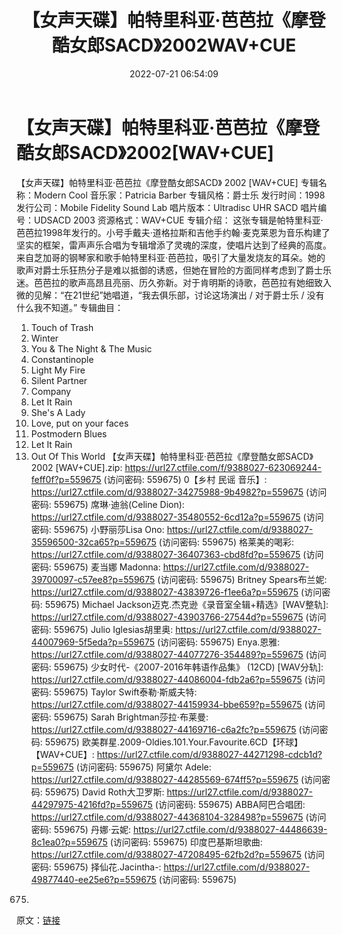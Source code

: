 ﻿---
title: 【女声天碟】帕特里科亚·芭芭拉《摩登酷女郎SACD》2002WAV+CUE
date: 2022-07-21 06:54:09
categories: 外语音乐
tags: 外语音乐
---
# 【女声天碟】帕特里科亚·芭芭拉《摩登酷女郎SACD》2002[WAV+CUE]

【女声天碟】帕特里科亚·芭芭拉《摩登酷女郎SACD》 2002
[WAV+CUE]
专辑名称：Modern Cool
音乐家：Patricia
Barber
专辑风格：爵士乐
发行时间：1998
发行公司：Mobile Fidelity Sound
Lab
唱片版本：Ultradisc UHR
SACD
唱片编号：UDSACD 2003
资源格式：WAV+CUE
专辑介绍：
这张专辑是帕特里科亚·芭芭拉1998年发行的。小号手戴夫·道格拉斯和吉他手约翰·麦克莱恩为音乐构建了坚实的框架，雷声声乐合唱为专辑增添了灵魂的深度，使唱片达到了经典的高度。
来自芝加哥的钢琴家和歌手帕特里科亚·芭芭拉，吸引了大量发烧友的耳朵。她的歌声对爵士乐狂热分子是难以抵御的诱惑，但她在冒险的方面同样考虑到了爵士乐迷。芭芭拉的歌声高昂且亮丽、历久弥新。对于肯明斯的诗歌，芭芭拉有她细致入微的见解：“在21世纪”她唱道，“我去俱乐部，讨论这场演出
/ 对于爵士乐 / 没有什么我不知道。”
专辑曲目：
01. Touch of Trash
02. Winter
03. You & The Night &
The Music
04. Constantinople
05. Light My Fire
06. Silent Partner
07. Company
08. Let It Rain
09. She's A Lady
10. Love, put on your
faces
11. Postmodern
Blues
12. Let It Rain
13. Out Of This
World
【女声天碟】帕特里科亚·芭芭拉《摩登酷女郎SACD》 2002 [WAV+CUE].zip: https://url27.ctfile.com/f/9388027-623069244-feff0f?p=559675
(访问密码: 559675)
0【乡村 民谣 音乐】:
https://url27.ctfile.com/d/9388027-34275988-9b4982?p=559675
(访问密码: 559675)
席琳·迪翁(Celine Dion):
https://url27.ctfile.com/d/9388027-35480552-6cd12a?p=559675
(访问密码: 559675)
小野丽莎Lisa Ono:
https://url27.ctfile.com/d/9388027-35596500-32ca65?p=559675
(访问密码: 559675)
格莱美的喝彩:
https://url27.ctfile.com/d/9388027-36407363-cbd8fd?p=559675
(访问密码: 559675)
麦当娜 Madonna:
https://url27.ctfile.com/d/9388027-39700097-c57ee8?p=559675
(访问密码: 559675)
Britney Spears布兰妮:
https://url27.ctfile.com/d/9388027-43839726-f1ee6a?p=559675
(访问密码: 559675)
Michael Jackson迈克.杰克逊《录音室全辑+精选》[WAV整轨]:
https://url27.ctfile.com/d/9388027-43903766-27544d?p=559675
(访问密码: 559675)
Julio Iglesias胡里奥:
https://url27.ctfile.com/d/9388027-44007969-5f5eda?p=559675
(访问密码: 559675)
Enya.恩雅:
https://url27.ctfile.com/d/9388027-44077276-354489?p=559675
(访问密码: 559675)
少女时代-《2007-2016年韩语作品集》 (12CD) [WAV分轨]:
https://url27.ctfile.com/d/9388027-44086004-fdb2a6?p=559675
(访问密码: 559675)
Taylor Swift泰勒·斯威夫特:
https://url27.ctfile.com/d/9388027-44159934-bbe659?p=559675
(访问密码: 559675)
Sarah Brightman莎拉·布莱曼:
https://url27.ctfile.com/d/9388027-44169716-c6a2fc?p=559675
(访问密码: 559675)
欧美群星.2009-Oldies.101.Your.Favourite.6CD【环球】【WAV+CUE】:
https://url27.ctfile.com/d/9388027-44271298-cdcb1d?p=559675
(访问密码: 559675)
阿黛尔 Adele:
https://url27.ctfile.com/d/9388027-44285569-674ff5?p=559675
(访问密码: 559675)
David Roth大卫罗斯:
https://url27.ctfile.com/d/9388027-44297975-4216fd?p=559675
(访问密码: 559675)
ABBA阿巴合唱团:
https://url27.ctfile.com/d/9388027-44368104-328498?p=559675
(访问密码: 559675)
丹娜·云妮:
https://url27.ctfile.com/d/9388027-44486639-8c1ea0?p=559675
(访问密码: 559675)
印度巴基斯坦歌曲:
https://url27.ctfile.com/d/9388027-47208495-62fb2d?p=559675
(访问密码: 559675)
择仙花.Jacintha-:
https://url27.ctfile.com/d/9388027-49877440-ee25e6?p=559675
(访问密码: 559675)
675)
原文：[链接](https://blog.sina.com.cn/s/blog_1647c7e7601030ygv.html)